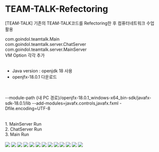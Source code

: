 # TEAM-TALK-Refectoring
[TEAM-TALK] 기존의 TEAM-TALK코드를 Refectoring한 후 컴퓨터네트워크 수업 활용

com.goindol.teamtalk.Main
<br/>
com.goindol.teamtalk.server.ChatServer
<br/>
com.goindol.teamtalk.server.MainServer
<br/>
VM Option 각각 추가
<br/>
<br/>
+ Java version : openjdk 18 사용
+ openjfx-18.0.1 다운로드
<br/>
<br/>
--module-path
{내 PC 경로}/openjfx-18.0.1_windows-x64_bin-sdk/javafx-sdk-18.0.1/lib
--add-modules=javafx.controls,javafx.fxml
-Dfile.encoding=UTF-8

<br/>
<br/>
<br/>
1. MainServer Run
<br/>
2. ChatServer Run
<br/>
3. Main Run
<br/>
<br/>

<img  src="https://user-images.githubusercontent.com/74559561/208594826-ab4c5799-f272-4259-85f1-56fb7f107097.png">
<img src="https://user-images.githubusercontent.com/74559561/208594846-b7c6fd3a-ae37-48fe-a88b-70430b81dd5c.png">
<img src="https://user-images.githubusercontent.com/74559561/208594864-aa1cf125-3937-45aa-a9ea-da68d1522c21.png">
<img src="https://user-images.githubusercontent.com/74559561/208594870-13908a33-6c7f-4409-92ab-3f6a38c00ea1.png">
<img src="https://user-images.githubusercontent.com/74559561/208594878-d776c987-1c39-49ea-b505-e16de80c2ff5.png">
<img src="https://user-images.githubusercontent.com/74559561/208594884-6de42d26-9460-40ce-b2a7-451c17cee58b.png">
<img src="https://user-images.githubusercontent.com/74559561/208594896-9727b688-8a5d-4f1e-a966-5b115eb3011a.png">
<img src="https://user-images.githubusercontent.com/74559561/208594907-d5c875c2-66fc-49be-a730-6ed160d42739.png">
<img src="https://user-images.githubusercontent.com/74559561/208594911-1b5cdb87-2403-4be5-879a-4561857d7358.png">
<img src="https://user-images.githubusercontent.com/74559561/208594917-4e3d52d1-28f4-49d7-a39c-76fd119d60d2.png">
<img src="https://user-images.githubusercontent.com/74559561/208594924-cc60821e-35b8-4810-a46b-abba572f0fd6.png">
<img src="https://user-images.githubusercontent.com/74559561/208594931-329ca8fc-6d49-4e89-980f-18373a459b87.png">
<img src="https://user-images.githubusercontent.com/74559561/208594938-ec9a5ae5-12e7-4892-bc54-86bdf5702582.png">

